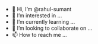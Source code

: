 - 👋 Hi, I’m @rahul-sumant
- 👀 I’m interested in ...
- 🌱 I’m currently learning ...
- 💞️ I’m looking to collaborate on ...
- 📫 How to reach me ...

<!---
rahul-sumant/rahul-sumant is a ✨ special ✨ repository because its `README.md` (this file) appears on your GitHub profile.
You can click the Preview link to take a look at your changes.
--->
